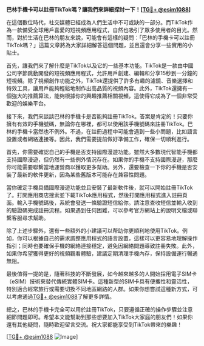 **巴林手機卡可以註冊TikTok嗎？讓我們來詳細探討一下！[[TG💪+ @esim1088](https://t.me/s/esim1088)]**

在這個數位時代，社交媒體已經成為人們生活中不可或缺的一部分。而TikTok作為一款備受全球用戶喜愛的短視頻應用程式，自然也吸引了眾多使用者的目光。然而，對於生活在巴林的朋友來說，可能會有這樣的疑問：「巴林的手機卡可以註冊TikTok嗎？」這篇文章將為大家詳細解答這個問題，並且還會分享一些實用的小貼士。

首先，讓我們來了解什麼是TikTok以及它的一些基本功能。TikTok是一款由中國公司字節跳動開發的短視頻應用程式，允許用戶創建、編輯和分享15秒到一分鐘的短視頻。除了視頻創作功能之外，TikTok還提供了許多有趣的濾鏡、音樂選擇和特效工具，讓用戶能夠輕鬆地制作出高品質的視頻內容。此外，TikTok還擁有一個強大的推薦算法，能夠根據你的興趣推薦相關視頻，這使得它成為了一個非常受歡迎的娛樂平台。

接下來，我們來談談巴林的手機卡是否能夠註冊TikTok。答案是肯定的！只要你擁有有效的手機號碼，無論你在哪裡，都可以使用該手機號碼來註冊TikTok。巴林的手機卡當然也不例外。不過，在註冊過程中可能會遇到一些小問題，比如語言設置或者網絡連接等。因此，我們需要提前做好準備工作，確保一切順利進行。

首先，你需要確認自己的手機是否支持國際漫遊功能。雖然大多數現代智能手機都支持國際漫遊，但仍然有一些例外情況存在。如果你的手機不支持國際漫遊，那麼你可能需要聯繫當地運營商以獲取更多幫助。另外，還要檢查一下你的手機是否安裝了最新的軟件更新，因為某些舊版本可能存在兼容性問題。

當你確定手機具備國際漫遊功能並且安裝了最新軟件後，就可以開始註冊TikTok了。打開應用商店搜索並下載TikTok應用程式，然後打開應用程式進入註冊頁面。輸入手機號碼後，系統會發送一條驗證短信給你。請注意查收短信並輸入收到的驗證碼完成註冊流程。如果遇到任何困難，可以參考官方網站上的說明文檔或聯繫客服尋求幫助。

除了上述步驟外，還有一些額外的小建議可以帮助你更順利地使用TikTok。例如，你可以根據自己的需求調整應用程式的語言設置，這樣可以更容易地理解操作指引；同時也要確保手機的網絡連接穩定，避免因網絡問題導致註冊失敗。此外，如果你希望獲得更好的視頻觀看體驗，建議定期清理手機內存，保持設備運行暢通無阻。

最後值得一提的是，隨著科技的不斷發展，如今越來越多的人開始採用電子SIM卡（eSIM）技術來替代傳統實體SIM卡。這種新型的SIM卡具有便攜性和靈活性，特別適合經常旅行或需要切換不同地區網路的人群。如果你想嘗試這種新方式，可以考慮通過[TG💪+ @esim1088](https://t.me/s/esim1088)了解更多詳情。

總之，巴林的手機卡完全可以用於註冊TikTok，只要遵循正確的操作步驟並注意細節問題即可。希望本文能幫助到那些想要加入TikTok大家庭的朋友們！如果你還有其他疑問，隨時歡迎留言交流。祝大家都能享受到TikTok帶來的樂趣！

[[TG💪+ @esim1088](https://t.me/s/esim1088) ![Image](https://i.postimg.cc/4NQfJmqS/Snipaste-2025-05-13-00-14-12.png)]